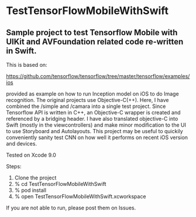 # TestTensorFlowMobileWithSwift

## Sample project to test Tensorflow Mobile with UIKit and AVFoundation related code re-written in Swift.

This is based on:

   https://github.com/tensorflow/tensorflow/tree/master/tensorflow/examples/ios
   
provided as example on how to run Inception model on iOS to do Image recognition. The original projects use Objective-C(++). Here, I have combined the /simple and /camara into a single test project. Since Tensorflow API is written in C++, an Objective-C wrapper is created and referenced by a bridging header. I have also translated objective-C into Swift (mostly in the viewcontrollers) and make minor modification to the UI to use Storyboard and Autolayouts. This project may be useful to quickily conveniently sanity test CNN on how well it performs on recent iOS version and devices.

Tested on Xcode 9.0 

Steps:
1) Clone the project
2) % cd TestTensorFlowMobileWithSwift
3) % pod install
4) % open TestTensorFlowMobileWithSwift.xcworkspace

If you are not able to run, please post them on Issues.
